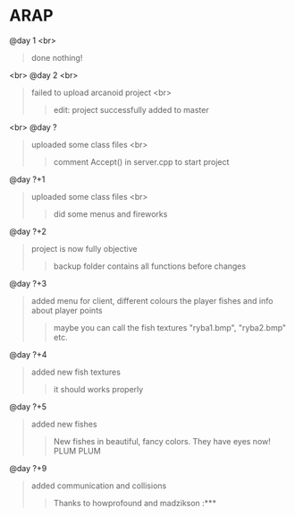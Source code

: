 # ARAP

@day 1 <br\>
> done nothing!

<br\>
@day 2 <br\>
>failed to upload arcanoid project <br\>
>> edit: project successfully added to master

<br\>
@day ?
> uploaded some class files <br\>
>> comment Accept() in server.cpp to start project 

@day ?+1
> uploaded some class files <br\>
>> did some menus and fireworks 

@day ?+2
> project is now fully objective
>> backup folder contains all functions before changes

@day ?+3
> added menu for client, different colours the player fishes and info about player points
>> maybe you can call the fish textures "ryba1.bmp", "ryba2.bmp" etc.

@day ?+4
> added new fish textures
>> it should works properly 

@day ?+5
> added new fishes
>> New fishes in beautiful, fancy colors. They have eyes now! PLUM PLUM

@day ?+9
> added communication and collisions
>> Thanks to howprofound and madzikson :***
